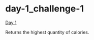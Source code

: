 # day-1_challenge-1

[Day 1](https://adventofcode.com/2022/day/1)

Returns the highest quantity of calories.